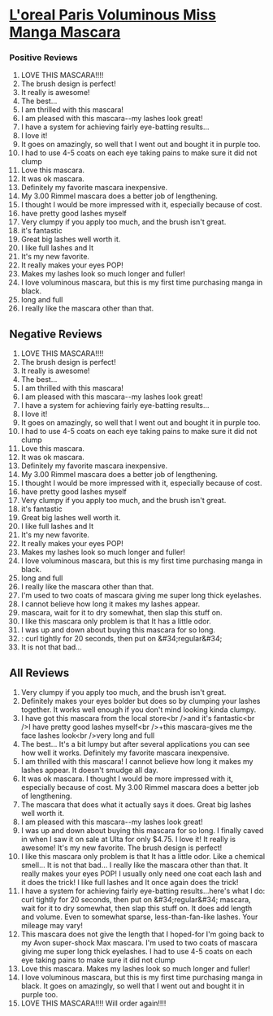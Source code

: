 # [L&#x27;oreal Paris Voluminous Miss Manga Mascara](https://products.checkmycream.com/products/L&#x27;oreal-Paris-Voluminous-Miss-Manga-Mascara.html)

### Positive Reviews

<ol>
      <li>LOVE THIS MASCARA!!!!</li>
      <li>The brush design is perfect!</li>
      <li>It really is awesome!</li>
      <li>The best...</li>
      <li>I am thrilled with this mascara!</li>
      <li>I am pleased with this mascara--my lashes look great!</li>
      <li>I have a system for achieving fairly eye-batting results...</li>
      <li>I love it!</li>
      <li>It goes on amazingly, so well that I went out and bought it in purple too.</li>
      <li>I had to use 4-5 coats on each eye taking pains to make sure it did not clump</li>
      <li>Love this mascara.</li>
      <li>It was ok mascara.  </li>
      <li>Definitely my favorite mascara inexpensive.</li>
      <li>My 3.00 Rimmel mascara does a better job of lengthening.</li>
      <li>I thought I would be more impressed with it, especially because of cost.  </li>
      <li>have pretty good lashes myself</li>
      <li>Very clumpy if you apply too much, and the brush isn&#x27;t great.</li>
      <li>it&#x27;s fantastic</li>
      <li>Great big lashes well worth it.</li>
      <li>I like full lashes and It</li>
      <li>It&#x27;s my new favorite.</li>
      <li>It really makes your eyes POP!</li>
      <li>Makes my lashes look so much longer and fuller!</li>
      <li>I love voluminous mascara, but this is my first time purchasing manga in black.  </li>
      <li>long and full</li>
      <li>I really like the mascara other than that.</li>
</ol>


<h2>Negative Reviews</h2>
<ol>
<li> LOVE THIS MASCARA!!!!</li>
<li> The brush design is perfect!</li>
<li> It really is awesome!</li>
<li> The best...</li>
<li> I am thrilled with this mascara!</li>
<li> I am pleased with this mascara--my lashes look great!</li>
<li> I have a system for achieving fairly eye-batting results...</li>
<li> I love it!</li>
<li> It goes on amazingly, so well that I went out and bought it in purple too.</li>
<li> I had to use 4-5 coats on each eye taking pains to make sure it did not clump</li>
<li> Love this mascara.</li>
<li> It was ok mascara.  </li>
<li> Definitely my favorite mascara inexpensive.</li>
<li> My 3.00 Rimmel mascara does a better job of lengthening.</li>
<li> I thought I would be more impressed with it, especially because of cost.  </li>
<li> have pretty good lashes myself</li>
<li> Very clumpy if you apply too much, and the brush isn&#x27;t great.</li>
<li> it&#x27;s fantastic</li>
<li> Great big lashes well worth it.</li>
<li> I like full lashes and It</li>
<li> It&#x27;s my new favorite.</li>
<li> It really makes your eyes POP!</li>
<li> Makes my lashes look so much longer and fuller!</li>
<li> I love voluminous mascara, but this is my first time purchasing manga in black.  </li>
<li> long and full</li>
<li> I really like the mascara other than that.</li>
<li> I&#x27;m used to two coats of mascara giving me super long thick eyelashes.</li>
<li> I cannot believe how long it makes my lashes appear.</li>
<li> mascara, wait for it to dry somewhat, then slap this stuff on.</li>
<li> I like this mascara only problem is that It has a little odor.</li>
<li> I was up and down about buying this mascara for so long.</li>
<li> : curl tightly for 20 seconds, then put on &amp;#34;regular&amp;#34;</li>
<li> It is not that bad...</li>
</ol>

<h2>All Reviews</h2>

<ol>
    <li> Very clumpy if you apply too much, and the brush isn&#x27;t great.</li>
    <li> Definitely makes your eyes bolder but does so by clumping your lashes together.  It works well enough if you don&#x27;t mind looking kinda clumpy.</li>
    <li> I have got this mascara from the local store&lt;br /&gt;and it&#x27;s fantastic&lt;br /&gt;I have pretty good lashes myself&lt;br /&gt;+this mascara-gives me the face lashes look&lt;br /&gt;very long and full</li>
    <li> The best... It&#x27;s a bit lumpy but after several applications you can see how well it works. Definitely my favorite mascara inexpensive.</li>
    <li> I am thrilled with this mascara! I cannot believe how long it makes my lashes appear. It doesn&#x27;t smudge all day.</li>
    <li> It was ok mascara.  I thought I would be more impressed with it, especially because of cost.  My 3.00 Rimmel mascara does a better job of lengthening.</li>
    <li> The mascara that does what it actually says it does. Great big lashes well worth it.</li>
    <li> I am pleased with this mascara--my lashes look great!</li>
    <li> I was up and down about buying this mascara for so long. I finally caved in when I saw it on sale at Ulta for only $4.75. I love it! It really is awesome! It&#x27;s my new favorite. The brush design is perfect!</li>
    <li> I like this mascara only problem is that It has a little odor. Like a chemical smell... It is not that bad... I really like the mascara other than that. It really makes your eyes POP! I usually only need one coat each lash and it does the trick! I like full lashes and It once again does the trick!</li>
    <li> I have a system for achieving fairly eye-batting results...here&#x27;s what I do: curl tightly for 20 seconds, then put on &amp;#34;regular&amp;#34; mascara, wait for it to dry somewhat, then slap this stuff on. It does add length and volume. Even to somewhat sparse, less-than-fan-like lashes. Your mileage may vary!</li>
    <li> This mascara does not give the length that I hoped-for I&#x27;m going back to my Avon super-shock Max mascara. I&#x27;m used to two coats of mascara giving me super long thick eyelashes. I had to use 4-5 coats on each eye taking pains to make sure it did not clump</li>
    <li> Love this mascara. Makes my lashes look so much longer and fuller!</li>
    <li> I love voluminous mascara, but this is my first time purchasing manga in black.  It goes on amazingly, so well that I went out and bought it in purple too.</li>
    <li> LOVE THIS MASCARA!!!! Will order again!!!!</li>
</ol>




